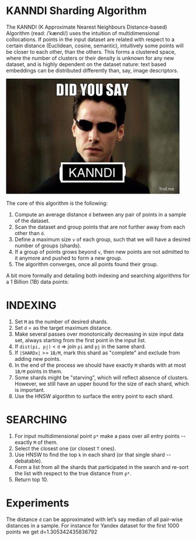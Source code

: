 KANNDI Sharding Algorithm
=====

The KANNDI (K Approximate Nearest Neighbours Distance-based) Algorithm (read: /ˈkændi/) uses the intuition of multidimensional collocations. If points in the input dataset are related with
respect to a certain distance (Euclidean, cosine, semantic), intuitively some points will be closer to each other, than
the others. This forms a clustered space, where the number of clusters or their density is unknown for any new dataset,
and is highly dependent on the dataset nature: text based embeddings can be distributed differently than, say, image 
descriptors.

![alt text](kanndi.jpeg)

The core of this algorithm is the following:
1. Compute an average distance `d` between any pair of points in a sample of the dataset.
2. Scan the dataset and group points that are not further away from each other than `d`.
3. Define a maximum size `v` of each group, such that we will have a desired number of groups (shards).
4. If a group of points grows beyond `v`, then new points are not admitted to it anymore and pushed to form a new group.
5. The algorithm converges, once all points found their group.

A bit more formally and detailing both indexing and searching algorithms for a 1 Billion (1B) data points:

INDEXING
===

1. Set `M` as the number of desired shards.
2. Set `d` = as the target maximum distance.
3. Make several passes over monotonically decreasing in size input data set, always starting from the first point in the input list.
4. If `dist(pi, pj)` < `d` => join `pi` and `pj` in the same shard.
5. If `|SHARDx|` >= `1B/M`, mark this shard as "complete" and exclude from adding new points.
6. In the end of the process we should have exactly `M` shards with at most `1B/M` points in them.
7. Some shards might be "starving", which will reflect absence of clusters. However, we still have an upper bound for the size of each shard, which is important.
8. Use the HNSW algorithm to surface the entry point to each shard.

SEARCHING
===
1. For input multidimensional point `p*` make a pass over all entry points -- exactly `M` of them.
2. Select the closest one (or closest `T` ones).
3. Use HNSW to find the top `k` in each shard (or that single shard -- debatable).
4. Form a list from all the shards that participated in the search and re-sort the list with respect to the true distance from `p*`.
5. Return top 10.

Experiments
===

The distance `d` can be approximated with let’s say median of all pair-wise distances in a sample. 
For instance for Yandex dataset for the first 1000 points we get d=1.305342435836792

